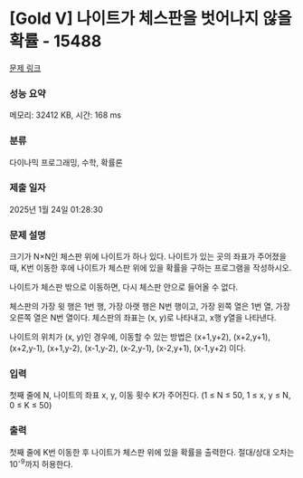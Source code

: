 # [Gold V] 나이트가 체스판을 벗어나지 않을 확률 - 15488 

[문제 링크](https://www.acmicpc.net/problem/15488) 

### 성능 요약

메모리: 32412 KB, 시간: 168 ms

### 분류

다이나믹 프로그래밍, 수학, 확률론

### 제출 일자

2025년 1월 24일 01:28:30

### 문제 설명

<p>크기가 N×N인 체스판 위에 나이트가 하나 있다. 나이트가 있는 곳의 좌표가 주어졌을 때, K번 이동한 후에 나이트가 체스판 위에 있을 확률을 구하는 프로그램을 작성하시오.</p>

<p>나이트가 체스판 밖으로 이동하면, 다시 체스판 안으로 들어올 수 없다.</p>

<p>체스판의 가장 윗 행은 1번 행, 가장 아랫 행은 N번 행이고, 가장 왼쪽 열은 1번 열, 가장 오른쪽 열은 N번 열이다. 체스판의 좌표는 (x, y)로 나타내고, x행 y열을 나타낸다.</p>

<p>나이트의 위치가 (x, y)인 경우에, 이동할 수 있는 방법은 (x+1,y+2), (x+2,y+1), (x+2,y-1), (x+1,y-2), (x-1,y-2), (x-2,y-1), (x-2,y+1), (x-1,y+2) 이다.</p>

### 입력 

 <p>첫째 줄에 N, 나이트의 좌표 x, y, 이동 횟수 K가 주어진다. (1 ≤ N ≤ 50, 1 ≤ x, y ≤ N, 0 ≤ K ≤ 50)</p>

### 출력 

 <p>첫째 줄에 K번 이동한 후 나이트가 체스판 위에 있을 확률을 출력한다. 절대/상대 오차는 10<sup>-9</sup>까지 허용한다.</p>

